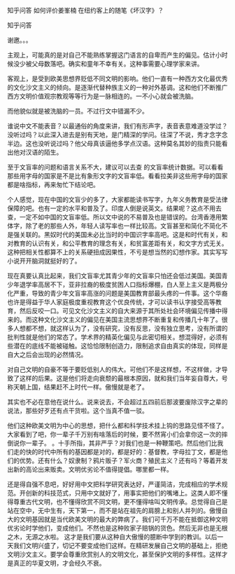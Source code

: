  
 知乎问答 如何评价姜峯楠 在纽约客上的随笔《坏汉字》？ 
 
 
 
 
 
 知乎问答 
 
 

 

 谢邀。。。

 

 主观上，可能真的是对自己不能熟练掌握这门语言的自卑而产生的偏见。估计小时候没少被父母数落吧。确实和童年不幸有关。这种事需要心理学家来讲。

 

 客观上，是受到欧美思想界贬低不同文明的影响。他们一直有一种西方文化最优秀的文化沙文主义的倾向。是逐渐代替种族主义的一种对外基调。这和他们不断推广西方文明价值观宗教观等等行为是一脉相连的。一不小心就会被洗脑。

 

 而他貌似就是被洗脑的一员。不过行文中错漏不少。

 

 谁说中文不能表音？以最通俗的角度来讲，我们有形声字，表音表意难道没学过？没听过吗？以此深入进去是别有天地，是门精深的学问。往深了不说，秀才念字念半边。这也没听说过吗？他父母真该逼他多学点汉语。这种莫名其妙的指责只能看出他对汉语的陌生。

 

 至于文盲率的问题和语言关系不大，建议可以去查 的文盲率统计数据。可以看看那些用字母的国家是不是比有象形文字的文盲率低。看看拉美非这些用字母的国家都是啥指标，再来匆忙下结论吧。

 

 个人感觉，现在中国的文盲少的多了，大家都能读书写字，九年义务教育是受法律保障的吧。也有一定的水平和普及了。印度人倒是说英文。结果呢？这点不用去查，一定不如中国的文盲率低。所以文中说的不易普及也是错误的。台湾香港用繁体字，除了老的那些人外，年轻人读写率也一样比较高。文盲甚至和简化不简化不是强关联的。黑奴时代的美国未必比当时的中国识字率高吧。这是和时代有关，和对教育的认识有关，和公平教育的理念有关，和贫富差距有关，和文字方式无关。这种把相关性都算不上的关系硬扭成因果性，不亏是想当然的幻想作家。其实写写小说开开脑洞就挺好的了。

 

 现在真要认真比起来，我们文盲率尤其青少年的文盲率只怕还会低过美国。美国青少年退学率高居不下，亚非拉裔的极度贫困人口指标爆棚，白人至上主义是两极分化严重，导致的青少年文盲率高涨的问题是美国教育部最头疼的一件事。这个华裔也许是得益于华人家庭极度重视教育这个优良传统，才可以读书认字接受高等教育，然后反咬一口。可见文化沙文主义的自大来源于其所处社会环境偏见传播中得来的。而这种文化沙文主义的偏见在美国主流思想界不断重复和传播几十年了。很多人想都不想，就这样认为了，没有研究，没有反思，没有独立思考，没有所谓的批判性就是他们的常态了。学术界的精英化偏见与此密切相关。想混得好，必须有些潜在的底线不能被碰触。这恰恰限制创造力，限制追求自由真实的体现，同样是自大之后会出现的必然情况。

 

 对自己文明的自豪不等于要贬低别人的伟大。可他们不是这样想，不这样做，才导致了这样的后果。这是他们将走向衰颓的最根本原因，就和我们当年妄自尊大，号称天朝上国，结果赶不上时代一样。傲慢就是老了。 

 

 其实也不必在意他在说什么。说来说去，不会超过五四前后那波要废除汉字之辈的说法，那些好歹还有点干货啦。这个当真不值一驳。

 

 他们这种欧美文明为中心的思想，把什么都和科学技术挂上钩的思路见怪不怪了。大家看到了吧，你一辈子千万别有啥落后的时候，要不然宵小们会拿你这一次的摔倒说你一辈子。 。十手所指，其非严乎？对我们也是一种鞭策吧。然后他们比我们走的快的时代中所有的基因都是对的，都是好的：基督教，字母拉丁文，都是他们的优势。还有什么？奴隶制？鸦片贩子？军火商？殖民主义？还有吗？等着开发出新的高论出来贩卖。文明优劣论不值得提倡。哪里都一样。

 

 还是得自强不息吧，好好用中文把科学研究表达好，严谨简洁，完成相应的学术规范。开创新的科技范式，只用中文就好了，用事实把他们的嘴堵上。这类人即不懂得尊重古代文明，也不懂得欣赏不同文明，更不懂得啥叫文明传承。总觉得自己是站在空中，无中生有，天下第一，而不是站在祖先的肩膀上和别人并列的。傲慢自大的文明基因就是当代欧美文明的最大的弊病了。我们可千万不能在抵御这种文明优劣论时学他们，变成他们。不然也是这种败家子赔锅的货色。然后无非也是无根之木，无源之水啦。 这才是我们要从这种自大傲慢的臆断中学到的教训。以后一天我们文明兴盛了，切记不要变成他们这样。在精研发展自己文明的基础上，拒绝文明沙文主义。要学会尊重欣赏别人的文明文化，甚至保护文明的多样性。这样才是真正的华夏文明，才会经久不衰。 